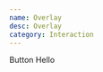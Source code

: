 ```yaml
---
name: Overlay
desc: Overlay
category: Interaction
---
```


<core-knobs hideEvents tab="src"  element="core-overlay">
<core-overlay position-y="center" position-x="center">
  <core-button full slot="trigger">Button</core-button>
  <core-box slot="content" padding="sm" depth="sm">
    <core-text>Hello</core-text>
  </core-box>
</core-overlay>
</core-knobs>
